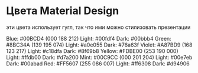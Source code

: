 # Цвета Material Design

эти цвета использует гугл, так что ими можно стилизовать презентации

Blue:   #00BCD4 (000 188 212)        Light: #00fdf4        Dark: #00bbb4
Green:  #8BC34A (139 195 074)        Light: #a0e055        Dark: #76a63f
Violet: #A87BD9 (168 123 217)        Light: #c18dfa        Dark: #8f69b8
Yellow: #FDBE00 (253 190 000)        Light: #ffdb00        Dark: #d7a200
Mint:   #00C9CC (000 201 204)        Light: #00e7eb        Dark: #00abad
Red:    #FF5607 (255 086 007)        Light: #ff6308        Dark: #d94906